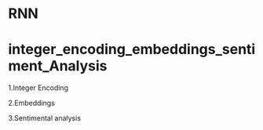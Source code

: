 
# RNN
# integer_encoding_embeddings_sentiment_Analysis

1.Integer Encoding

2.Embeddings

3.Sentimental analysis
